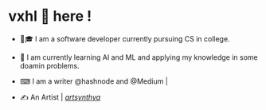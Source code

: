 # vxhl 👾 here !
- 🏫🎓 I am a software developer currently pursuing CS  in college.

- 🤖 I am currently learning AI and ML and applying my knowledge in some doamin problems.

- ⌨ I am a writer @hashnode and @Medium | 

- ✍ An Artist | [_artsynthya_](https://instagram.com/_artsynthya_) 

